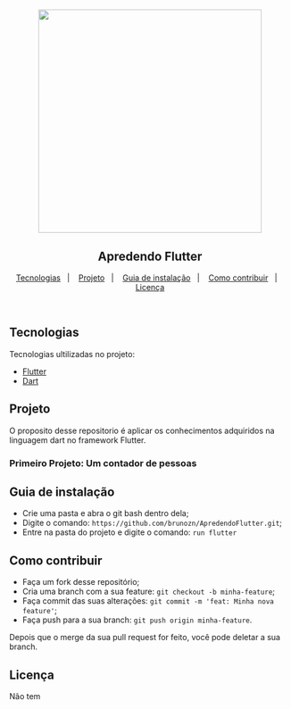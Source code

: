 <h1 align="center">
<img alt="" title="" src="" width="400" /><br>
</h1>

<h2 align="center">Apredendo Flutter</h2>


<p align="center">
  <a href="#tecnologias">Tecnologias</a>&nbsp;&nbsp;&nbsp;|&nbsp;&nbsp;&nbsp;
  <a href="#projeto">Projeto</a>&nbsp;&nbsp;&nbsp;|&nbsp;&nbsp;&nbsp;
  <a href="#guia-de-instalação">Guia de instalação</a>&nbsp;&nbsp;&nbsp;|&nbsp;&nbsp;&nbsp;
  <a href="#como-contribuir">Como contribuir</a>&nbsp;&nbsp;&nbsp;|&nbsp;&nbsp;&nbsp;
  <a href="#licença">Licença</a>
</p>

<br>

## Tecnologias

Tecnologias ultilizadas no projeto:

- [Flutter](https://flutter.dev/)
- [Dart](https://dart.dev/)

## Projeto

O proposito desse repositorio é aplicar os conhecimentos adquiridos na linguagem dart no framework Flutter. 

### Primeiro Projeto: Um contador de pessoas

##  Guia de instalação


- Crie uma pasta e abra o git bash dentro dela;
- Digite o comando: `https://github.com/brunozn/ApredendoFlutter.git`;
- Entre na pasta do projeto e digite o comando: `run flutter`



## Como contribuir

- Faça um fork desse repositório;
- Cria uma branch com a sua feature: `git checkout -b minha-feature`;
- Faça commit das suas alterações: `git commit -m 'feat: Minha nova feature'`;
- Faça push para a sua branch: `git push origin minha-feature`.

Depois que o merge da sua pull request for feito, você pode deletar a sua branch.

## Licença
Não tem